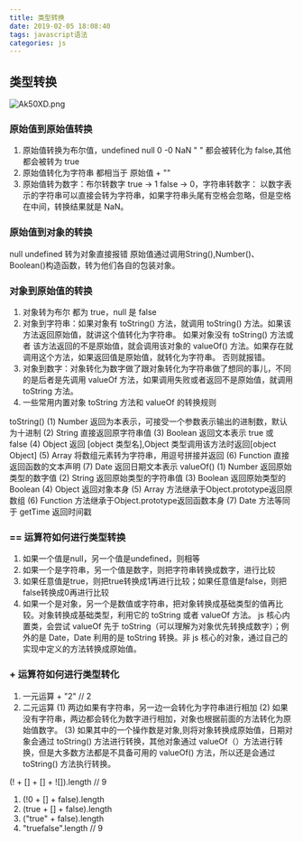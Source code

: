 ```yaml
---
title: 类型转换
date: 2019-02-05 18:08:40
tags: javascript语法
categories: js
---
```


## 类型转换

<img src="https://s2.ax1x.com/2019/03/13/Ak50XD.png" alt="Ak50XD.png" border="0" class="full-image" />
<!--more-->

### 原始值到原始值转换

1. 原始值转换为布尔值，undefined null 0 -0 NaN " " 都会被转化为 false,其他都会被转为 true 
2. 原始值转化为字符串 都相当于 原始值 + ""
3. 原始值转为数字：布尔转数字 true  -> 1 false -> 0，字符串转数字： 以数字表示的字符串可以直接会转为字符串，如果字符串头尾有空格会忽略，但是空格在中间，转换结果就是 NaN。

### 原始值到对象的转换

null undefined 转为对象直接报错
原始值通过调用String(),Number()、Boolean()构造函数，转为他们各自的包装对象。

### 对象到原始值的转换

1. 对象转为布尔 都为 true，null 是 false
2. 对象到字符串：如果对象有 toString() 方法，就调用 toString() 方法。如果该方法返回原始值，就讲这个值转化为字符串。
如果对象没有 toString() 方法或者 该方法返回的不是原始值，就会调用该对象的 valueOf() 方法。如果存在就调用这个方法，如果返回值是原始值，就转化为字符串。
否则就报错。
3. 对象到数字：对象转化为数字做了跟对象转化为字符串做了想同的事儿，不同的是后者是先调用 valueOf 方法，如果调用失败或者返回不是原始值，就调用 toString 方法。
4. 一些常用内置对象 toString 方法和 valueOf 的转换规则

toString() 
    (1) Number 返回为本表示，可接受一个参数表示输出的进制数，默认为十进制
    (2) String 直接返回原字符串值
    (3) Boolean 返回文本表示 true 或 false
    (4) Object 返回 [object 类型名],Object 类型调用该方法时返回[object Object]
    (5) Array 将数组元素转为字符串，用逗号拼接并返回
    (6) Function 直接返回函数的文本声明
    (7) Date 返回日期文本表示
valueOf()
    (1) Number 返回原始类型的数字值
    (2) String 返回原始类型的字符串值
    (3) Boolean 返回原始类型的Boolean
    (4) Object 返回对象本身
    (5) Array 方法继承于Object.prototype返回原数组
    (6) Function 方法继承于Object.prototype返回函数本身
    (7) Date 方法等同于 getTime 返回时间戳

### == 运算符如何进行类型转换

1. 如果一个值是null，另一个值是undefined，则相等
2. 如果一个是字符串，另一个值是数字，则把字符串转换成数字，进行比较
3. 如果任意值是true，则把true转换成1再进行比较；如果任意值是false，则把false转换成0再进行比较
4. 如果一个是对象，另一个是数值或字符串，把对象转换成基础类型的值再比较。对象转换成基础类型，利用它的 toString 或者 valueOf 方法。 js 核心内置类，会尝试 valueOf 先于 toString（可以理解为对象优先转换成数字）；例外的是 Date，Date 利用的是 toString 转换。非 js 核心的对象，通过自己的实现中定义的方法转换成原始值。

### + 运算符如何进行类型转化

1. 一元运算 + "2" // 2
2. 二元运算 
    (1) 两边如果有字符串，另一边一会转化为字符串进行相加
    (2) 如果没有字符串，两边都会转化为数字进行相加，对象也根据前面的方法转化为原始值数字。
    (3) 如果其中的一个操作数是对象,则将对象转换成原始值，日期对象会通过 toString() 方法进行转换，其他对象通过 valueOf（）方法进行转换，但是大多数方法都是不具备可用的 valueOf() 方法，所以还是会通过 toString() 方法执行转换。


(! + [] + [] + ![]).length // 9

1. (!0 + [] + false).length
2. (true + [] + false).length
3. ("true" + false).length
4. "truefalse".length // 9


